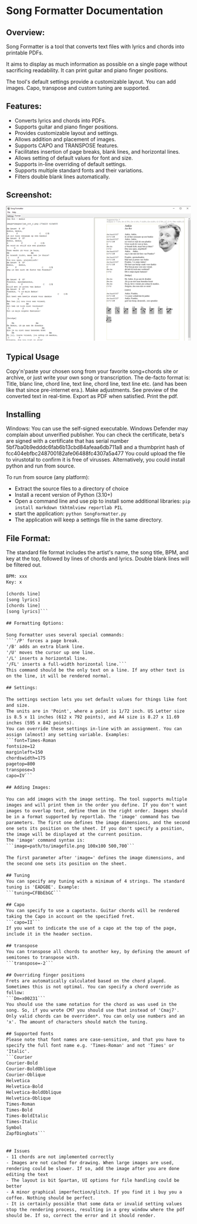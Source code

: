 

# Song Formatter Documentation

## Overview:

Song Formatter is a tool that converts text files with lyrics and chords into printable PDFs.

It aims to display as much information as possible on a single page without sacrificing readability. It can print guitar and piano finger positions.

The tool's default settings provide a customizable layout. You can add images. Capo, transpose and custom tuning are supported.


## Features:
* Converts lyrics and chords into PDFs.
* Supports guitar and piano finger positions.
* Provides customizable layout and settings.
* Allows addition and placement of images.
* Supports CAPO and TRANSPOSE features.
* Facilitates insertion of page breaks, blank lines, and horizontal lines.
* Allows setting of default values for font and size.
* Supports in-line overriding of default settings.
* Supports multiple standard fonts and their variations.
* Filters double blank lines automatically.

## Screenshot:
![Screenshot 2](screenshots/screenshot2.png)

## Typical Usage
Copy'n'paste your chosen song from your favorite song+chords site or archive, or just write your own song or transcription. The de-facto format is: Title, blanc line, chord line, text line, chord line, text line etc. (and has been like that since pre-internet era.). Make adjustments. See preview of the converted text in real-time. Export as PDF when satisfied. Print the pdf.

## Installing
Windows: You can use the self-signed executable. Windows Defender may complain about unverified publisher.
You can check the certificate, beta's are signed with a certificate that has serial number 5bf7ba0b9edddc6fab6b13cbd84afeaa6db711a8 and a thumbprint hash of fcc404ebfbc248700182afe06488fc4307a5a477
You could upload the file to virustotal to confirm it is free of virusses. Alternatively, you could install python and run from source.

To run from source (any platform):
* Extract the source files to a directory of choice
* Install a recent version of Python (3.10+)
* Open a command line and use pip to install some additional libraries:
```pip install markdown tkhtmlview reportlab PIL```
* start the application:
```python SongFormatter.py```
* The application will keep a settings file in the same directory.


## File Format:

The standard file format includes the artist's name, the song title, BPM, and key at the top, followed by lines of chords and lyrics. Double blank lines will be filtered out.
```Artist Name - Song Title
BPM: xxx
Key: x
  
[chords line]
[song lyrics]
[chords line]
[song lyrics]```

## Formatting Options:

Song Formatter uses several special commands: 
```'/P' forces a page break. 
'/B' adds an extra blank line. 
'/U' moves the cursor up one line. 
'/L' inserts a horizontal line. 
'/FL' inserts a full-width horizontal line.```
This command should be the only text on a line. If any other text is on the line, it will be rendered normal.

## Settings:

The settings section lets you set default values for things like font and size. 
The units are in 'Point', where a point is 1/72 inch. US Letter size is 8.5 x 11 inches (612 x 792 points), and A4 size is 8.27 x 11.69 inches (595 x 842 points).
You can override these settings in-line with an assignment. You can assign (almost) any setting variable. Examples:
```font=Times-Roman
fontsize=12 
marginleft=150
chordswidth=175
pagetop=800
transpose=3 
capo=IV```

## Adding Images:

You can add images with the image setting. The tool supports multiple images and will print them in the order you define. If you don't want images to overlap text, define them in the right order. Images should be in a format supported by reportlab. The 'image' command has two parameters. The first one defines the image dimensions, and the second one sets its position on the sheet. If you don't specify a position, the image will be displayed at the current position.
The 'image' command syntax is:
```image=path/to/imagefile.png 100x100 500,700```

The first parameter after 'image=' defines the image dimensions, and the second one sets its position on the sheet. 

## Tuning
You can specify any tuning with a minimum of 4 strings. The standard tuning is 'EADGBE'. Example:
```tuning=CFBbEbGC```

## Capo
You can specify to use a capotasto. Guitar chords will be rendered taking the Capo in account on the specified fret.
```capo=II```
If you want to indicate the use of a capo at the top of the page, include it in the header section.

## transpose
You can transpose all chords to another key, by defining the amount of semitones to transpose with.
```transpose=-2```

## Overriding finger positions
Frets are automatically calculated based on the chord played. Sometimes this is not optimal. You can specify a chord override as follow:
```Dm=x00231```
You should use the same notation for the chord as was used in the song. So, if you wrote CM7 you should use that instead of 'Cmaj7'. Only valid chords can be overriden*. You can only use numbers and an 'x'. The amount of characters should match the tuning.

## Supported fonts
Please note that font names are case-sensitive, and that you have to specify the full font name e.g. 'Times-Roman' and not 'Times' or 'Italic'.
```Courier
Courier-Bold
Courier-BoldOblique
Courier-Oblique
Helvetica
Helvetica-Bold
Helvetica-BoldOblique
Helvetica-Oblique
Times-Roman
Times-Bold
Times-BoldItalic
Times-Italic
Symbol
ZapfDingbats```


## Issues
- 11 chords are not implemented correctly
- Images are not cached for drawing. When large images are used, rendering could be slower. If so, add the image after you are done editing the text
- The layout is bit Spartan, UI options for file handling could be better
- A minor graphical imperfection/glitch. If you find it i buy you a coffee. Nothing should be perfect.
- It is certainly possible that some data or invalid setting values stop the rendering process, resulting in a grey window where the pdf should be. If so, correct the error and it should render.
